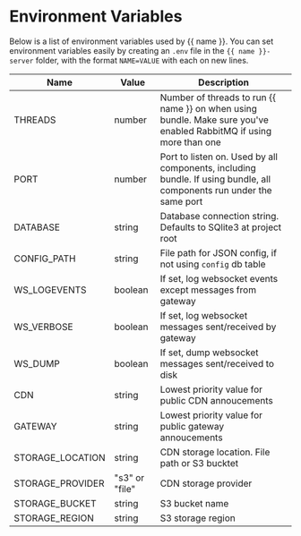 # Environment Variables

Below is a list of environment variables used by {{ name }}.
You can set environment variables easily by creating an `.env` file
in the `{{ name }}-server` folder, with the format `NAME=VALUE` with each on new lines.

| Name                       | Value          | Description                                                                                                          |
| -------------------------- | -------------- | -------------------------------------------------------------------------------------------------------------------- |
| THREADS                    | number         | Number of threads to run {{ name }} on when using bundle. Make sure you've enabled RabbitMQ if using more than one     |
| PORT                       | number         | Port to listen on. Used by all components, including bundle. If using bundle, all components run under the same port |
| DATABASE                   | string         | Database connection string. Defaults to SQlite3 at project root                                                      |
| CONFIG_PATH                | string         | File path for JSON config, if not using `config` db table                                                            |
| WS_LOGEVENTS               | boolean        | If set, log websocket events except messages from gateway                                                            |
| WS_VERBOSE                 | boolean        | If set, log websocket messages sent/received by gateway                                                              |
| WS_DUMP                    | boolean        | If set, dump websocket messages sent/received to disk                                                                |
| CDN                        | string         | Lowest priority value for public CDN annoucements                                                                    |
| GATEWAY                    | string         | Lowest priority value for public gateway annoucements                                                                |
| STORAGE_LOCATION           | string         | CDN storage location. File path or S3 bucktet                                                                        |
| STORAGE_PROVIDER           | "s3" or "file" | CDN storage provider                                                                                                 |
| STORAGE_BUCKET             | string         | S3 bucket name                                                                                                       |
| STORAGE_REGION             | string         | S3 storage region                                                                                                    |
